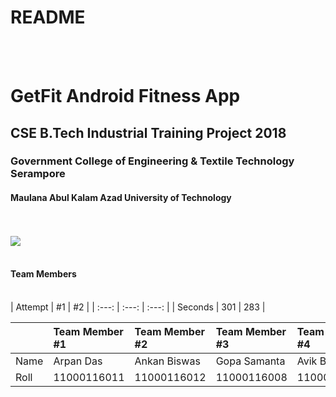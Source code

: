 # README
<br><br>
# GetFit Android Fitness App
## CSE B.Tech Industrial Training Project 2018
###  Government College of Engineering & Textile Technology Serampore
#### Maulana Abul Kalam Azad University of Technology
<br><br>
![](http://i64.tinypic.com/amxnxy.jpg)
<br><br>
#### Team Members
<br>
| Attempt | #1 | #2 |
| :---: | :---: | :---: |
| Seconds | 301 | 283 |

| | Team Member #1 | Team Member #2 | Team Member #3 | Team Member #4 |
| :--- | :--- | :--- | :--- | :--- |
| Name | Arpan Das | Ankan Biswas | Gopa Samanta | Avik Biswas |
| Roll | 11000116011 | 11000116012 | 11000116008 | 11000116010 |
